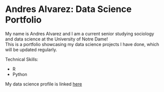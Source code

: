 
# Andres Alvarez: Data Science Portfolio
My name is Andres Alvarez and I am a current senior studying sociology and data science at the University of Notre Dame!<br/>
This is a portfolio showcasing my data science projects I have done, which will be updated regularly.<br/>

Technical Skills:
+ R
+ Python

My data science profile is linked [here](https://github.com/aalvar23nd/Alvarez-Data-Science-Portfolio/tree/main#alvarez-data-science-portfolio)
